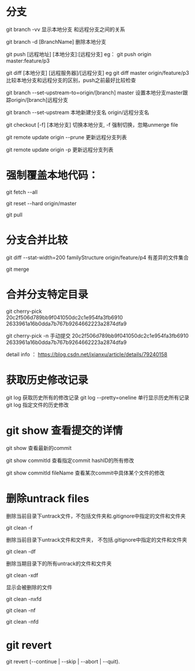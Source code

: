 # 分支 
git branch -vv  显示本地分支 和远程分支之间的关系 

 git branch -d [BranchName]  删除本地分支

git push [远程地址]  [本地分支]:[远程分支]  eg： git push origin master:feature/p3 

git diff [本地分支]  [远程服务器]/[远程分支]  eg  git diff  master origin/feature/p3  比较本地分支和远程分支的区别，push之前最好比较检查 

git branch --set-upstream-to=origin/[branch] master  设置本地分支master跟踪origin/[branch]远程分支

git branch --set-upstream 本地新建分支名 origin/远程分支名
 
git checkout [-f] [本地分支]  切换本地分支, -f 强制切换，忽略unmerge file 

git remote update origin --prune     更新远程分支列表

git remote update origin -p    更新远程分支列表

# 强制覆盖本地代码：
 git fetch --all

 git reset --hard origin/master 

 git pull

# 分支合并比较
 git diff --stat-width=200 familyStructure origin/feature/p4  有差异的文件集合

 git merge 

# 合并分支特定目录 
 git cherry-pick     
20c2f506d789bb9f041050dc2c1e954fa3fb6910 
2633961a16b0dda7b767b9264662223a2874dfa9 

  git cherry-pick  -n    手动提交 
 20c2f506d789bb9f041050dc2c1e954fa3fb6910 
 2633961a16b0dda7b767b9264662223a2874dfa9

 detail info ：  https://blog.csdn.net/jxianxu/article/details/79240158  
 
 # 获取历史修改记录 
 git log      获取历史所有的修改记录 
 git log --pretty=oneline      单行显示历史所有记录 
 git log <file-path>         指定文件的历史修改 
 
 #  git show 查看提交的详情  
 
  git show               查看最新的commit
 
  git show commitId       查看指定commit hashID的所有修改 
 
  git show commitId fileName   查看某次commit中具体某个文件的修改

# 删除untrack files

 删除当前目录下untrack文件，不包括文件夹和.gitignore中指定的文件和文件夹
 
 git clean -f

 删除当前目录下untrack文件和文件夹， 不包括.gitignore中指定的文件和文件夹
 
  git clean -df

删除当期目录下的所有untrack的文件和文件夹

git clean -xdf

显示会被删除的文件

git clean -nxfd

git clean -nf

git clean -nfd

# git revert 
git revert (--continue | --skip | --abort | --quit). 
